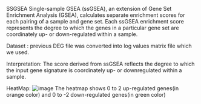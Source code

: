 SSGSEA
Single-sample GSEA (ssGSEA), an extension of Gene Set Enrichment Analysis (GSEA), 
calculates separate enrichment scores for each pairing of a sample and gene set.
Each ssGSEA enrichment score represents the degree to which the genes in a particular gene 
set are coordinately up- or down-regulated within a sample.

Dataset : 
previous DEG file was converted into log values matrix file which we used.

Interpretation:
The score derived from ssGSEA reflects the degree to which the input gene signature is coordinately up- or downregulated within a sample.

HeatMap:
![image](https://user-images.githubusercontent.com/112052476/199164851-8ba4511a-abcf-40cf-8bf7-ed6f6e6bf3bf.png)
The heatmap shows 0 to 2 up-regulated genes(in orange color) and 0 to -2 down-regulated genes(in green color)
